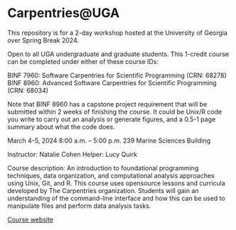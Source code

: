 
# Carpentries@UGA

This repository is for a 2-day workshop hosted at the University of Georgia over Spring Break 2024.

Open to all UGA undergraduate and graduate students. This 1-credit course can be completed under either of these course IDs:

BINF 7960: Software Carpentries for Scientific Programming (CRN: 68278)
BINF 8960: Advanced Software Carpentries for Scientific Programming (CRN: 68034)

Note that BINF 8960 has a capstone project requirement that will be submitted within 2 weeks of finishing the course. It could be Unix/R code you write to carry out an analysis or generate figures, and a 0.5-1 page summary about what the code does. 

March 4-5, 2024 8:00 a.m. – 5:00 p.m.
239 Marine Sciences Building

Instructor: Natalie Cohen
Helper: Lucy Quirk

Course description: An introduction to foundational programming techniques, data organization, and computational analysis approaches using Unix, Git, and R. This course uses opensource lessons and curricula developed by The Carpentries organization. Students will gain an understanding of the command-line interface and how this can be used to manipulate files and perform data analysis tasks.

[Course website](https://uga-carpentries.github.io/2024-03-04-UGA/)

[email]: mailto:cohen@uga.edu


